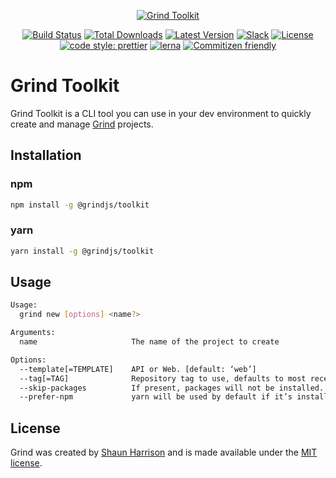 <p align="center"><a href="https://grind.rocks"><img src="https://assets.grind.rocks/docs/img/grind-toolkit.svg" alt="Grind Toolkit" /></a></p>

<p align="center">
<a href="https://github.com/grindjs/grindjs/actions"><img src="https://github.com/grindjs/grindjs/workflows/build/badge.svg" alt="Build Status"></a>
<a href="https://www.npmjs.com/package/grind-toolkit"><img src="https://img.shields.io/npm/dt/grind-toolkit.svg" alt="Total Downloads"></a>
<a href="https://www.npmjs.com/package/grind-toolkit"><img src="https://img.shields.io/npm/v/grind-toolkit.svg" alt="Latest Version"></a>
<a href="https://chat.grind.rocks"><img src="https://chat.grind.rocks/badge.svg" alt="Slack"></a>
<a href="https://www.npmjs.com/package/grind-toolkit"><img src="https://img.shields.io/npm/l/grind-toolkit.svg" alt="License"></a>
<a href="https://github.com/prettier/prettier"><img src="https://img.shields.io/badge/code_style-prettier-ff69b4.svg" alt="code style: prettier"></a>
<a href="https://lerna.js.org/"><img src="https://img.shields.io/badge/maintained%20with-lerna-cc00ff.svg" alt="lerna"></a>
<a href="http://commitizen.github.io/cz-cli/"><img src="https://img.shields.io/badge/commitizen-friendly-brightgreen.svg" alt="Commitizen friendly"></a>
</p>

# Grind Toolkit

Grind Toolkit is a CLI tool you can use in your dev environment to quickly create and manage [Grind](https://github.com/grindjs/framework) projects.

## Installation

### npm

```bash
npm install -g @grindjs/toolkit
```

### yarn

```bash
yarn install -g @grindjs/toolkit
```

## Usage

```bash
Usage:
  grind new [options] <name?>

Arguments:
  name                     The name of the project to create

Options:
  --template[=TEMPLATE]    API or Web. [default: ‘web’]
  --tag[=TAG]              Repository tag to use, defaults to most recent tag.
  --skip-packages          If present, packages will not be installed.
  --prefer-npm             yarn will be used by default if it’s installed.  Pass this to use npm.
```

## License

Grind was created by [Shaun Harrison](https://github.com/shnhrrsn) and is made available under the [MIT license](LICENSE).
